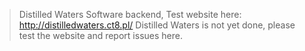 > Distilled Waters Software backend, Test website here: http://distilledwaters.ct8.pl/
Distilled Waters is not yet done, please test the website and report issues here.
